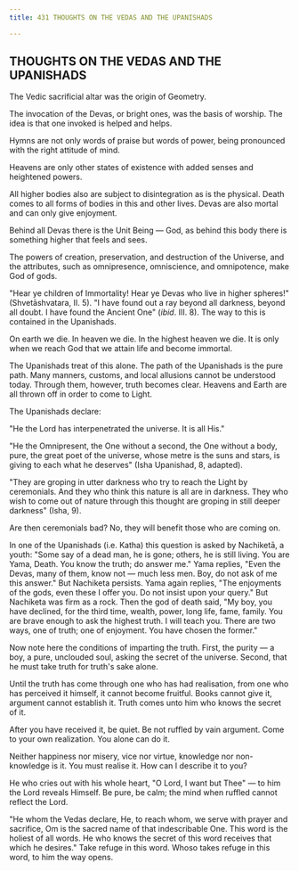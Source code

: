 ```yaml
---
title: 431 THOUGHTS ON THE VEDAS AND THE UPANISHADS

---
```

  

## THOUGHTS ON THE VEDAS AND THE UPANISHADS

The Vedic sacrificial altar was the origin of Geometry.

The invocation of the Devas, or bright ones, was the basis of worship.
The idea is that one invoked is helped and helps.

Hymns are not only words of praise but words of power, being pronounced
with the right attitude of mind.

Heavens are only other states of existence with added senses and
heightened powers.

All higher bodies also are subject to disintegration as is the physical.
Death comes to all forms of bodies in this and other lives. Devas are
also mortal and can only give enjoyment.

Behind all Devas there is the Unit Being — God, as behind this body
there is something higher that feels and sees.

The powers of creation, preservation, and destruction of the Universe,
and the attributes, such as omnipresence, omniscience, and omnipotence,
make God of gods.

"Hear ye children of Immortality! Hear ye Devas who live in higher
spheres!" (Shvetāshvatara, II. 5). "I have found out a ray beyond all
darkness, beyond all doubt. I have found the Ancient One" (*ibid*. III.
8). The way to this is contained in the Upanishads.

On earth we die. In heaven we die. In the highest heaven we die. It is
only when we reach God that we attain life and become immortal.

The Upanishads treat of this alone. The path of the Upanishads is the
pure path. Many manners, customs, and local allusions cannot be
understood today. Through them, however, truth becomes clear. Heavens
and Earth are all thrown off in order to come to Light.

The Upanishads declare:

"He the Lord has interpenetrated the universe. It is all His."

"He the Omnipresent, the One without a second, the One without a body,
pure, the great poet of the universe, whose metre is the suns and stars,
is giving to each what he deserves" (Isha Upanishad, 8, adapted).

"They are groping in utter darkness who try to reach the Light by
ceremonials. And they who think this nature is all are in darkness. They
who wish to come out of nature through this thought are groping in still
deeper darkness" (Isha, 9).

Are then ceremonials bad? No, they will benefit those who are coming on.

In one of the Upanishads (i.e. Katha) this question is asked by
Nachiketā, a youth: "Some say of a dead man, he is gone; others, he is
still living. You are Yama, Death. You know the truth; do answer me."
Yama replies, "Even the Devas, many of them, know not — much less men.
Boy, do not ask of me this answer." But Nachiketa persists. Yama again
replies, "The enjoyments of the gods, even these I offer you. Do not
insist upon your query." But Nachiketa was firm as a rock. Then the god
of death said, "My boy, you have declined, for the third time, wealth,
power, long life, fame, family. You are brave enough to ask the highest
truth. I will teach you. There are two ways, one of truth; one of
enjoyment. You have chosen the former."

Now note here the conditions of imparting the truth. First, the purity —
a boy, a pure, unclouded soul, asking the secret of the universe.
Second, that he must take truth for truth's sake alone.

Until the truth has come through one who has had realisation, from one
who has perceived it himself, it cannot become fruitful. Books cannot
give it, argument cannot establish it. Truth comes unto him who knows
the secret of it.

After you have received it, be quiet. Be not ruffled by vain argument.
Come to your own realization. You alone can do it.

Neither happiness nor misery, vice nor virtue, knowledge nor
non-knowledge is it. You must realise it. How can I describe it to you?

He who cries out with his whole heart, "O Lord, I want but Thee" — to
him the Lord reveals Himself. Be pure, be calm; the mind when ruffled
cannot reflect the Lord.

"He whom the Vedas declare, He, to reach whom, we serve with prayer and
sacrifice, Om is the sacred name of that indescribable One. This word is
the holiest of all words. He who knows the secret of this word receives
that which he desires." Take refuge in this word. Whoso takes refuge in
this word, to him the way opens.